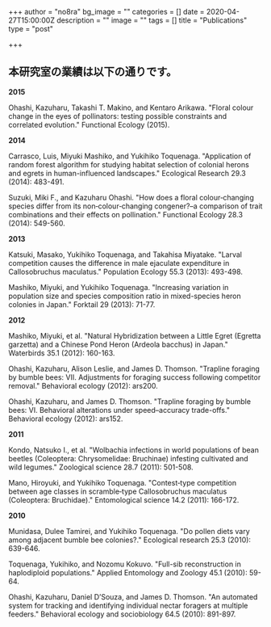 +++
author = "no8ra"
bg_image = ""
categories = []
date = 2020-04-27T15:00:00Z
description = ""
image = ""
tags = []
title = "Publications"
type = "post"

+++
## 本研究室の業績は以下の通りです。

**2015**

Ohashi, Kazuharu, Takashi T. Makino, and Kentaro Arikawa. "Floral colour change in the eyes of pollinators: testing possible constraints and correlated evolution." Functional Ecology (2015).

**2014**

Carrasco, Luis, Miyuki Mashiko, and Yukihiko Toquenaga. "Application of random forest algorithm for studying habitat selection of colonial herons and egrets in human-influenced landscapes." Ecological Research 29.3 (2014): 483-491.

Suzuki, Miki F., and Kazuharu Ohashi. "How does a floral colour‐changing species differ from its non‐colour‐changing congener?–a comparison of trait combinations and their effects on pollination." Functional Ecology 28.3 (2014): 549-560.

**2013**

Katsuki, Masako, Yukihiko Toquenaga, and Takahisa Miyatake. "Larval competition causes the difference in male ejaculate expenditure in Callosobruchus maculatus." Population Ecology 55.3 (2013): 493-498.

Mashiko, Miyuki, and Yukihiko Toquenaga. "Increasing variation in population size and species composition ratio in mixed-species heron colonies in Japan." Forktail 29 (2013): 71-77.

**2012**

Mashiko, Miyuki, et al. "Natural Hybridization between a Little Egret (Egretta garzetta) and a Chinese Pond Heron (Ardeola bacchus) in Japan." Waterbirds 35.1 (2012): 160-163.

Ohashi, Kazuharu, Alison Leslie, and James D. Thomson. "Trapline foraging by bumble bees: VII. Adjustments for foraging success following competitor removal." Behavioral ecology (2012): ars200.

Ohashi, Kazuharu, and James D. Thomson. "Trapline foraging by bumble bees: VI. Behavioral alterations under speed–accuracy trade-offs." Behavioral ecology (2012): ars152.

**2011**

Kondo, Natsuko I., et al. "Wolbachia infections in world populations of bean beetles (Coleoptera: Chrysomelidae: Bruchinae) infesting cultivated and wild legumes." Zoological science 28.7 (2011): 501-508.

Mano, Hiroyuki, and Yukihiko Toquenaga. "Contest‐type competition between age classes in scramble‐type Callosobruchus maculatus (Coleoptera: Bruchidae)." Entomological science 14.2 (2011): 166-172.

**2010**

Munidasa, Dulee Tamirei, and Yukihiko Toquenaga. "Do pollen diets vary among adjacent bumble bee colonies?." Ecological research 25.3 (2010): 639-646.

Toquenaga, Yukihiko, and Nozomu Kokuvo. "Full-sib reconstruction in haplodiploid populations." Applied Entomology and Zoology 45.1 (2010): 59-64.

Ohashi, Kazuharu, Daniel D’Souza, and James D. Thomson. "An automated system for tracking and identifying individual nectar foragers at multiple feeders." Behavioral ecology and sociobiology 64.5 (2010): 891-897.